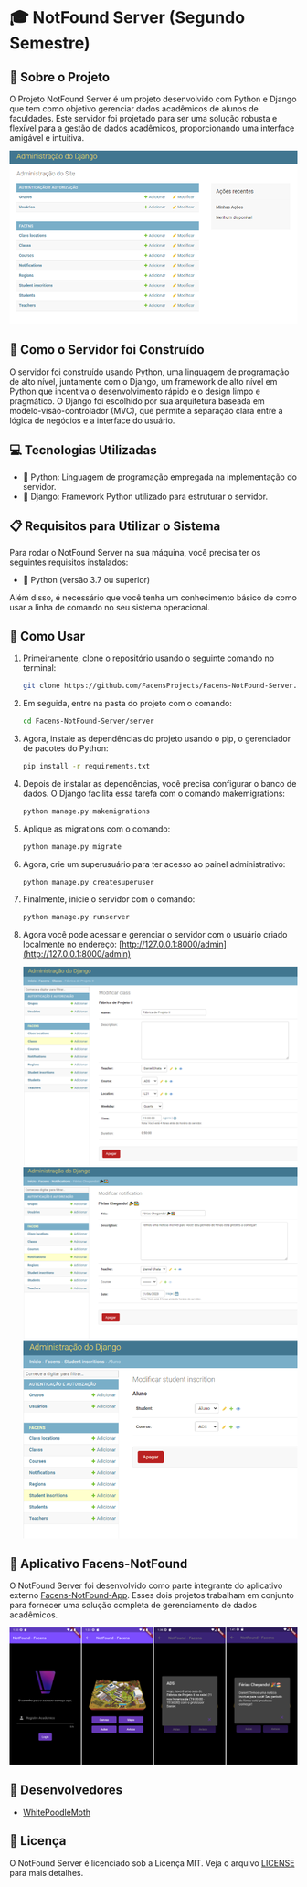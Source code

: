 # 🎓 NotFound Server (Segundo Semestre)

## 📘 Sobre o Projeto

O Projeto NotFound Server é um projeto desenvolvido com Python e Django que tem como objetivo gerenciar dados acadêmicos de alunos de faculdades. Este servidor foi projetado para ser uma solução robusta e flexível para a gestão de dados acadêmicos, proporcionando uma interface amigável e intuitiva.

![NotFound Server Dashboard](images/panel-demo.png)

## 🔧 Como o Servidor foi Construído

O servidor foi construído usando Python, uma linguagem de programação de alto nível, juntamente com o Django, um framework de alto nível em Python que incentiva o desenvolvimento rápido e o design limpo e pragmático. O Django foi escolhido por sua arquitetura baseada em modelo-visão-controlador (MVC), que permite a separação clara entre a lógica de negócios e a interface do usuário.

## 💻 Tecnologias Utilizadas
- 🐍 Python: Linguagem de programação empregada na implementação do servidor.
- 🚀 Django: Framework Python utilizado para estruturar o servidor.

## 📋 Requisitos para Utilizar o Sistema

Para rodar o NotFound Server na sua máquina, você precisa ter os seguintes requisitos instalados:

- 🐍 Python (versão 3.7 ou superior)

Além disso, é necessário que você tenha um conhecimento básico de como usar a linha de comando no seu sistema operacional.

## 🚀 Como Usar

1. Primeiramente, clone o repositório usando o seguinte comando no terminal:

    ```sh
    git clone https://github.com/FacensProjects/Facens-NotFound-Server.git
    ```

2. Em seguida, entre na pasta do projeto com o comando:

    ```sh
    cd Facens-NotFound-Server/server
    ```

3. Agora, instale as dependências do projeto usando o pip, o gerenciador de pacotes do Python:

    ```sh
    pip install -r requirements.txt
    ```

4. Depois de instalar as dependências, você precisa configurar o banco de dados. O Django facilita essa tarefa com o comando makemigrations:

    ```sh
    python manage.py makemigrations
    ```

5. Aplique as migrations com o comando:

    ```sh
    python manage.py migrate
    ```

6. Agora, crie um superusuário para ter acesso ao painel administrativo:

    ```sh
    python manage.py createsuperuser
    ```

7. Finalmente, inicie o servidor com o comando:

    ```sh
    python manage.py runserver
    ```

8. Agora você pode acessar e gerenciar o servidor com o usuário criado localmente no endereço: [http://127.0.0.1:8000/admin](http://127.0.0.1:8000/admin)

    ![Class Manager](images/class-demo.png)
    ![Notification Manager](images/notification-demo.png)
    ![Student Inscrition Manager](images/student-inscrition-demo.png)

## 📱 Aplicativo Facens-NotFound

O NotFound Server foi desenvolvido como parte integrante do aplicativo externo [Facens-NotFound-App](https://github.com/FacensProjects/Facens-NotFound-App/). Esses dois projetos trabalham em conjunto para fornecer uma solução completa de gerenciamento de dados acadêmicos.

![NotFound App](images/app-demo.png)

## 👥 Desenvolvedores

- [WhitePoodleMoth](https://github.com/WhitePoodleMoth)

## 📄 Licença

O NotFound Server é licenciado sob a Licença MIT. Veja o arquivo [LICENSE](LICENSE) para mais detalhes.
